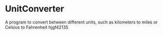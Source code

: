 # UnitConverter
A program to convert between different units, such as kilometers to miles or Celsius to Fahrenheit
hjgf42135